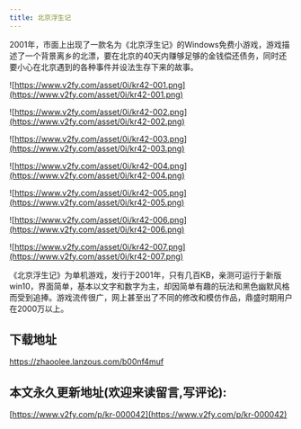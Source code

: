 ```yaml
---
title: 北京浮生记
---
```


2001年，市面上出现了一款名为《北京浮生记》的Windows免费小游戏，游戏描述了一个背景离乡的北漂，要在北京的40天内赚够足够的金钱偿还债务，同时还要小心在北京遇到的各种事件并设法生存下来的故事。

![https://www.v2fy.com/asset/0i/kr42-001.png](https://www.v2fy.com/asset/0i/kr42-001.png)


![https://www.v2fy.com/asset/0i/kr42-002.png](https://www.v2fy.com/asset/0i/kr42-002.png)


![https://www.v2fy.com/asset/0i/kr42-003.png](https://www.v2fy.com/asset/0i/kr42-003.png)


![https://www.v2fy.com/asset/0i/kr42-004.png](https://www.v2fy.com/asset/0i/kr42-004.png)


![https://www.v2fy.com/asset/0i/kr42-005.png](https://www.v2fy.com/asset/0i/kr42-005.png)


![https://www.v2fy.com/asset/0i/kr42-006.png](https://www.v2fy.com/asset/0i/kr42-006.png)

![https://www.v2fy.com/asset/0i/kr42-007.png](https://www.v2fy.com/asset/0i/kr42-007.png)

《北京浮生记》为单机游戏，发行于2001年，只有几百KB，亲测可运行于新版win10，界面简单，基本以文字和数字为主，却因简单有趣的玩法和黑色幽默风格而受到追捧。游戏流传很广，网上甚至出了不同的修改和模仿作品，鼎盛时期用户在2000万以上。

## 下载地址

https://zhaoolee.lanzous.com/b00nf4muf




## 本文永久更新地址(欢迎来读留言,写评论):

[https://www.v2fy.com/p/kr-000042](https://www.v2fy.com/p/kr-000042)
